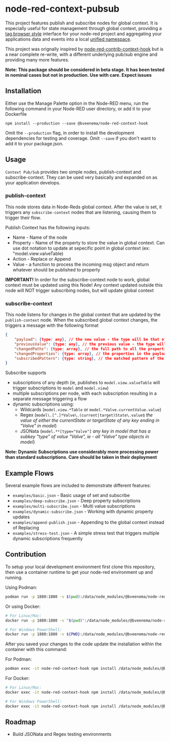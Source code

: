 # node-red-context-pubsub

This project features publish and subscribe nodes for global context. It is especially useful for state management through global context, providing a [tag browser style](https://www.docs.inductiveautomation.com/docs/8.1/platform/tags/tag-browser) interface for your node-red project and aggregating your applications data and events into a local [unified namespace](https://www.iiot.university/blog/what-is-uns%3F).

This project was orignally inspired by [node-red-contrib-context-hook](https://flows.nodered.org/node/@siirimangus/node-red-contrib-context-hook) but is a near complete re-write, with a different underlying pub/sub engine and providing many more features.

**Note: This package should be considered in beta stage. It has been tested in nominal cases but not in production. Use with care. Expect issues**

## Installation

Either use the Manage Palette option in the Node-RED menu, run the following command in your Node-RED user directory, or add it to your Dockerfile

```
npm install --production --save @bveenema/node-red-context-hook
```

Omit the `--production` flag, in order to install the development dependencies for testing and coverage. Omit `--save` if you don't want to add it to your package.json.

## Usage
`Context Pub/Sub` provides two simple nodes, publish-context and subscribe-context. They can be used very basically and expanded on as your application develops.

### publish-context
This node stores data in Node-Reds global context. After the value is set, it triggers any `subscribe-context` nodes that are listening, causing them to trigger their flow.

Publish Context has the following inputs:
- Name - Name of the node
- Property - Name of the property to store the value in global context. Can use dot notation to update at sepecific point in global context (ex: "model.view.valveTable)
- Action - Replace or Append
- Value - a function to process the incoming msg object and return whatever should be published to property

**IMPORTANT!** In order for the subscribe-context node to work, global context must be updated using this Node! Any context updated outside this node will NOT trigger subscribing nodes, but will update global context

### subscribe-context
This node listens for changes in the global context that are updated by the `publish-context` node. When the subscribed global context changes, the triggers a message with the following format
```json
{
    "payload": {type: any}, // the new value - the type will be that of the subscribed value stored in global context
    "previousValue": {type: any}, // the previous value - the type will be that of the subscribed value stored in global context
    "changedPaths": {type: array}, // the full path to all the properties in the payload that changed
    "changedProperties": {type: array}, // the properties in the payload that changed
    "subscribedPattern": {type: string}, // the matched pattern of the subscriber
}
```

Subscribe supports
- subscriptions of any depth (ie, publishes to `model.view.valveTable` will trigger subscriptions to `model` and `model.view`)
- multiple subscriptions per node, with each subscription resulting in a separate message triggering a flow
- dynamic subscriptions using:
  - Wildcards (`model.view.*Table` or `model.*Valve.currentValue.value`)
  - Regex (`model\.[^.]*Valve\.(current|target)State\.value$` *the value of either the currentState or targetState of any key ending in "Valve" in model*)
  - JSONata (`model.**[type="Valve"]` *any key in model that has a subkey "type" of value "Valve", ie - all "Valve" type objects in model*)

**Note: Dynamic Subscriptions use considerably more processing power than standard subscriptions. Care should be taken in their deployment**


## Example Flows
Several example flows are included to demonstrate different features:
- `examples/basic.json` - Basic usage of set and subscribe
- `examples/deep-subscribe.json` - Deep property subscriptions
- `examples/multi-subscribe.json` - Multi value subscriptions
- `examples/dynamic-subscribe.json` - Working with dynamic property updates
- `examples/append-publish.json` - Appending to the global context instead of Replacing
- `examples/stress-test.json` - A simple stress test that triggers multiple dynamic subscriptions frequently

## Contribution

To setup your local development environment first clone this repository, then use a container runtime to get your node-red environment up and running.

Using Podman:
```bash
podman run -p 1880:1880 -v $(pwd):/data/node_modules/@bveenema/node-red-context-hook -d --name node-red-context-hook nodered/node-red
```

Or using Docker:
```bash
# For Linux/Mac:
docker run -p 1880:1880 -v "$(pwd)":/data/node_modules/@bveenema/node-red-context-hook -d --name node-red-context-hook nodered/node-red

# For Windows PowerShell:
docker run -p 1880:1880 -v ${PWD}:/data/node_modules/@bveenema/node-red-context-hook -d --name node-red-context-hook nodered/node-red
```

After you saved your changes to the code update the installation within the container with this command:

For Podman:
```bash
podman exec -it node-red-context-hook npm install /data/node_modules/@bveenema/node-red-context-hook/ && podman restart node-red-context-hook
```

For Docker:
```bash
# For Linux/Mac:
docker exec -it node-red-context-hook npm install /data/node_modules/@bveenema/node-red-context-hook/ && docker restart node-red-context-hook

# For Windows PowerShell:
docker exec -it node-red-context-hook npm install /data/node_modules/@bveenema/node-red-context-hook/; docker restart node-red-context-hook 
```

## Roadmap
- Build JSONata and Regex testing environments
